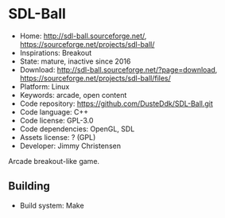 # SDL-Ball

- Home: http://sdl-ball.sourceforge.net/, https://sourceforge.net/projects/sdl-ball/
- Inspirations: Breakout
- State: mature, inactive since 2016
- Download: http://sdl-ball.sourceforge.net/?page=download, https://sourceforge.net/projects/sdl-ball/files/
- Platform: Linux
- Keywords: arcade, open content
- Code repository: https://github.com/DusteDdk/SDL-Ball.git
- Code language: C++
- Code license: GPL-3.0
- Code dependencies: OpenGL, SDL
- Assets license: ? (GPL)
- Developer: Jimmy Christensen

Arcade breakout-like game.

## Building

- Build system: Make
